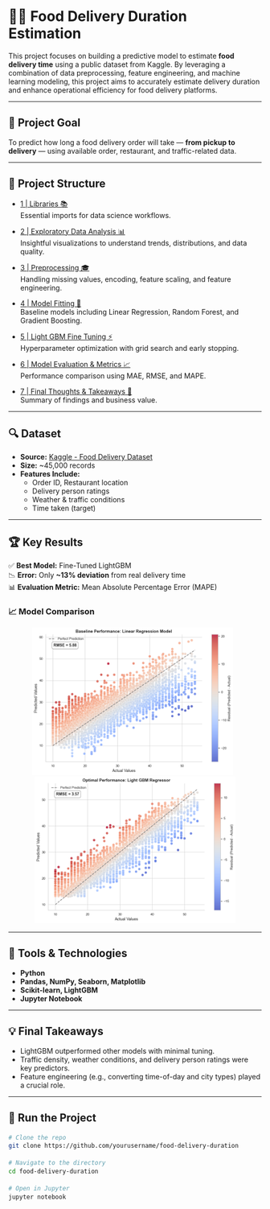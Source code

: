 # 🚴‍♂️ Food Delivery Duration Estimation

This project focuses on building a predictive model to estimate **food delivery time** using a public dataset from Kaggle. By leveraging a combination of data preprocessing, feature engineering, and machine learning modeling, this project aims to accurately estimate delivery duration and enhance operational efficiency for food delivery platforms.

---

## 🧠 Project Goal

To predict how long a food delivery order will take — **from pickup to delivery** — using available order, restaurant, and traffic-related data.

---

## 📁 Project Structure

- [1 | Libraries 📚](#lib)  
  Essential imports for data science workflows.
  
- [2 | Exploratory Data Analysis 📊](#data)  
  Insightful visualizations to understand trends, distributions, and data quality.

- [3 | Preprocessing 🎓](#preprocessing)  
  Handling missing values, encoding, feature scaling, and feature engineering.

- [4 | Model Fitting 🧠](#model)  
  Baseline models including Linear Regression, Random Forest, and Gradient Boosting.

- [5 | Light GBM Fine Tuning ⚡](#tune)  
  Hyperparameter optimization with grid search and early stopping.

- [6 | Model Evaluation & Metrics 📈](#metrics)  
  Performance comparison using MAE, RMSE, and MAPE.

- [7 | Final Thoughts & Takeaways 📝](#final-thoughts)  
  Summary of findings and business value.

---

## 🔍 Dataset

- **Source:** [Kaggle - Food Delivery Dataset](https://www.kaggle.com/datasets/gauravmalik26/food-delivery-dataset)
- **Size:** ~45,000 records
- **Features Include:**
  - Order ID, Restaurant location
  - Delivery person ratings
  - Weather & traffic conditions
  - Time taken (target)

---

## 🏆 Key Results

✅ **Best Model:** Fine-Tuned LightGBM  
📉 **Error:** Only **~13% deviation** from real delivery time  
📊 **Evaluation Metric:** Mean Absolute Percentage Error (MAPE)

### 📈 Model Comparison

<p align="center">
  <img src="images/Linear_Regression.png" alt="Linear Regression Result" width="400" style="display: inline-block; margin-right: 10px;" />
  <img src="images/light_GBM.png" alt="LightGBM Result" width="400" style="display: inline-block;" />
</p>


---

## 🚀 Tools & Technologies

- **Python**
- **Pandas, NumPy, Seaborn, Matplotlib**
- **Scikit-learn, LightGBM**
- **Jupyter Notebook**

---

## 💡 Final Takeaways

- LightGBM outperformed other models with minimal tuning.
- Traffic density, weather conditions, and delivery person ratings were key predictors.
- Feature engineering (e.g., converting time-of-day and city types) played a crucial role.

---

## 📂 Run the Project

```bash
# Clone the repo
git clone https://github.com/yourusername/food-delivery-duration

# Navigate to the directory
cd food-delivery-duration

# Open in Jupyter
jupyter notebook
